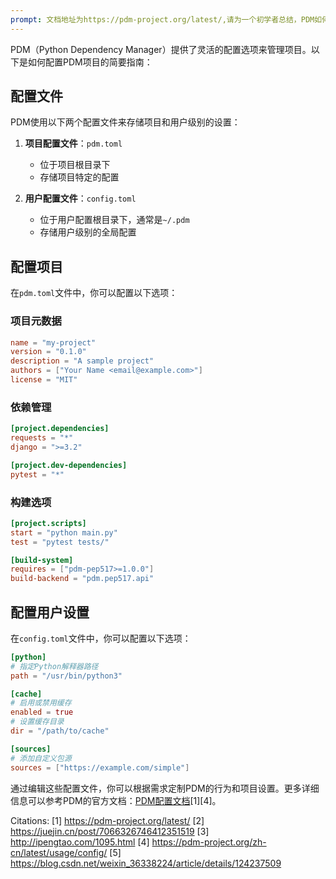```yaml
---
prompt: 文档地址为https://pdm-project.org/latest/,请为一个初学者总结，PDM如何配置项目,并用markdown 返回
---
```



PDM（Python Dependency Manager）提供了灵活的配置选项来管理项目。以下是如何配置PDM项目的简要指南：

## 配置文件

PDM使用以下两个配置文件来存储项目和用户级别的设置：

1. **项目配置文件**：`pdm.toml`
   - 位于项目根目录下
   - 存储项目特定的配置

2. **用户配置文件**：`config.toml`
   - 位于用户配置根目录下，通常是`~/.pdm`
   - 存储用户级别的全局配置

## 配置项目

在`pdm.toml`文件中，你可以配置以下选项：

### 项目元数据

```toml
name = "my-project"
version = "0.1.0"
description = "A sample project"
authors = ["Your Name <email@example.com>"]
license = "MIT"
```

### 依赖管理

```toml
[project.dependencies]
requests = "*"
django = ">=3.2"

[project.dev-dependencies]
pytest = "*"
```

### 构建选项

```toml
[project.scripts]
start = "python main.py"
test = "pytest tests/"

[build-system]
requires = ["pdm-pep517>=1.0.0"]
build-backend = "pdm.pep517.api"
```

## 配置用户设置

在`config.toml`文件中，你可以配置以下选项：

```toml
[python]
# 指定Python解释器路径
path = "/usr/bin/python3"

[cache]
# 启用或禁用缓存
enabled = true
# 设置缓存目录
dir = "/path/to/cache"

[sources]
# 添加自定义包源
sources = ["https://example.com/simple"]
```

通过编辑这些配置文件，你可以根据需求定制PDM的行为和项目设置。更多详细信息可以参考PDM的官方文档：[PDM配置文档](https://pdm-project.org/zh-cn/latest/usage/config/)[1][4]。

Citations:
[1] https://pdm-project.org/latest/
[2] https://juejin.cn/post/7066326746412351519
[3] http://ipengtao.com/1095.html
[4] https://pdm-project.org/zh-cn/latest/usage/config/
[5] https://blog.csdn.net/weixin_36338224/article/details/124237509
